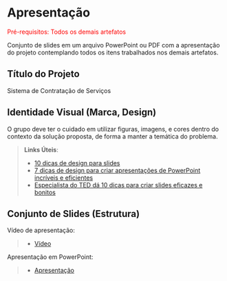 # Apresentação

<span style="color:red">Pré-requisitos: Todos os demais artefatos</span>

Conjunto de slides em um arquivo PowerPoint ou PDF com a apresentação do projeto contemplando todos os itens trabalhados nos demais artefatos.

## Título do Projeto

Sistema de Contratação de Serviços

## Identidade Visual (Marca, Design)

O grupo deve ter o cuidado em utilizar figuras, imagens, e cores dentro do contexto da solução proposta, de forma a manter a temática do problema.

> **Links Úteis**:
> - [10 dicas de design para slides](https://rockcontent.com/blog/design-para-slides/)
> - [7 dicas de design para criar apresentações de PowerPoint incríveis e eficientes](https://www.shutterstock.com/pt/blog/7-dicas-de-design-para-criar-apresentacoes-de-powerpoint-incriveis-e-eficientes)
> - [Especialista do TED dá 10 dicas para criar slides eficazes e bonitos](https://soap.com.br/blog/especialista-do-ted-da-10-dicas-para-criar-slides-eficazes-e-bonitos)

## Conjunto de Slides (Estrutura)
Vídeo de apresentação:

> - [Vídeo](https://drive.google.com/file/d/1DSakB9dPwwhslV8F--uJ6FWMHEllf8K5/view?usp=sharing)

	
	
Apresentação em PowerPoint:

> - [Apresentação](https://docs.google.com/presentation/d/1ebvhhWTpvxZ3S5GQ6MosHBbeW3YfspPy/edit?usp=sharing&ouid=116414430137719689060&rtpof=true&sd=true)
	
	
